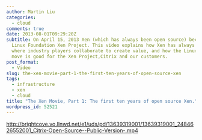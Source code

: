 ```yaml
---
author: Martin Liu
categories:
  - cloud
comments: true
date: 2013-08-01T09:29:20Z
subtitle: On April 15, 2013 Xen (which has always been open source) became the
  Linux Foundation Xen Project. This video explains how Xen has always been a place
  where industry players collaborate to create value, and how the Linux Foundation
  move is good for the Xen Project,Citrix and our customers.
post_format:
  - Video
slug: the-xen-movie-part-1-the-first-ten-years-of-open-source-xen
tags:
  - infrastructure
  - xen
  - cloud
title: "The Xen Movie, Part 1: The first ten years of open source Xen."
wordpress_id: 52521
---
```


http://brightcove.vo.llnwd.net/e1/uds/pd/13639319001/13639319001_2484626552001_Citrix-Open-Source--Public-Version-.mp4
